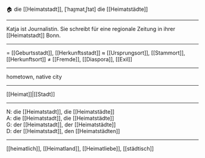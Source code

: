 🏠 die [[Heimatstadt]], [ˈhaɪ̯matˌʃtat]
die [[Heimatstädte]]

---
Katja ist Journalistin. Sie schreibt für eine regionale Zeitung in ihrer [[Heimatstadt]] Bonn. 

---
= [[Geburtsstadt]], [[Herkunftsstadt]]
≈ [[Ursprungsort]], [[Stammort]], [[Herkunftsort]]
≠ [[Fremde]], [[Diaspora]], [[Exil]]

---
hometown, native city

---
[[Heimat]]|[[Stadt]]

---
N: die [[Heimatstadt]], die [[Heimatstädte]]  
A: die [[Heimatstadt]], die [[Heimatstädte]]  
G: der [[Heimatstadt]], der [[Heimatstädte]]  
D: der [[Heimatstadt]], den [[Heimatstädten]]  

---
[[heimatlich]], [[Heimatland]], [[Heimatliebe]], [[städtisch]]